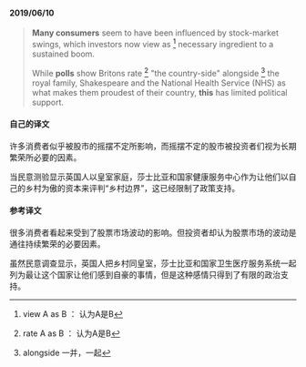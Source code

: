 #### 2019/06/10

> **Many consumers** seem to have been influenced by stock-market swings, which investors now view as [^1] necessary ingredient to a sustained boom.
>
> While **polls** show Britons rate [^2] "the country-side" alongside [^3] the royal family, Shakespeare and the National Health Service (NHS) as what makes them proudest of their country, **this** has limited political support.



#### 自己的译文

许多消费者似乎被股市的摇摆不定所影响，而摇摆不定的股市被投资者们视为长期繁荣所必要的因素。

当民意测验显示英国人以皇室家庭，莎士比亚和国家健康服务中心作为让他们以自己的乡村为傲的资本来评判“乡村边界”，这已经限制了政策支持。



#### 参考译文

很多消费者看起来受到了股票市场波动的影响。但投资者却认为股票市场的波动是通往持续繁荣的必要因素。

虽然民意调查显示，英国人把乡村同皇室，莎士比亚和国家卫生医疗服务系统一起列为最让这个国家让他们感到自豪的事情，但是这种感情只得到了有限的政治支持。



[^1]: view A as B ： 认为A是B 
[^2]: rate A as B ： 认为A是B
[^3]: alongside 一并，一起